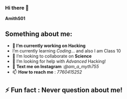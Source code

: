 ### Hi there 👋

**AmithS01** 

## Something about me:

- **🔭 I’m currently working on Hacking**
- I’m currently learning *Coding*... and also I am Class 10
- 👯 I’m looking to collaborate on **Science**
- 🤔 I’m looking for help with *Advanced* Hacking!
- 💬 **Text me on Instagram** :*@am_a_myth755*
- 📫 **How to reach me**  : _7760415252_
##  ⚡ **Fun fact** : Never question about **me**!

